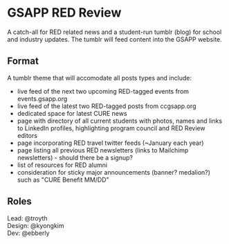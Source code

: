 # GSAPP RED Review

A catch-all for RED related news and a student-run tumblr (blog) for school and industry updates. The tumblr will feed content into the GSAPP website.

## Format

A tumblr theme that will accomodate all posts types and include:

*   live feed of the next two upcoming RED-tagged events from events.gsapp.org
*   live feed of the latest two RED-tagged posts from ccgsapp.org
*	dedicated space for latest CURE news
*   page with directory of all current students with photos, names and links to LinkedIn profiles, highlighting program council and RED Review editors
*   page incorporating RED travel twitter feeds (~January each year)
*   page listing all previous RED newsletters (links to Mailchimp newsletters) - should there be a signup?
*   list of resources for RED alumni
*   consideration for sticky major announcements (banner? medalion?) such as "CURE Benefit MM/DD"

## Roles

Lead: @troyth  
Design: @kyongkim  
Dev: @ebberly  
